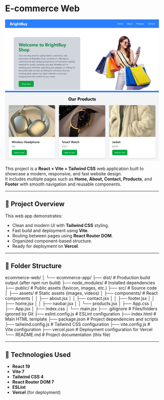 # E-commerce Web

![grid](src/assets/screenshoot1.png)
![grid](src/assets/screenshoot2.png)


This project is a **React + Vite + Tailwind CSS** web application built to showcase a modern, responsive, and fast website design.  
It includes multiple pages such as **Home, About, Contact, Products**, and **Footer** with smooth navigation and reusable components.

---

## 🚀 Project Overview

This web app demonstrates:
- Clean and modern UI with **Tailwind CSS** styling.
- Fast build and deployment using **Vite**.
- Routing between pages using **React Router DOM**.
- Organized component-based structure.
- Ready for deployment on **Vercel**.

---

## 📁 Folder Structure

ecommerce-web/
│
└── ecommerce-app/
├── dist/ # Production build output (after npm run build)
├── node_modules/ # Installed dependencies
├── public/ # Public assets (favicon, images, etc.)
├── src/ # Source code
│ ├── assets/ # Static assets (images, videos)
│ ├── components/ # React components
│ │ ├── about.jsx
│ │ ├── contact.jsx
│ │ ├── footer.jsx
│ │ ├── home.jsx
│ │ ├── navbar.jsx
│ │ └── products.jsx
│ ├── App.css
│ ├── App.jsx
│ ├── index.css
│ └── main.jsx
├── .gitignore # Files/folders ignored by Git
├── eslint.config.js # ESLint configuration
├── index.html # Main HTML template
├── package.json # Project dependencies and scripts
├── tailwind.config.js # Tailwind CSS configuration
├── vite.config.js # Vite configuration
├── vercel.json # Deployment configuration for Vercel
└── README.md # Project documentation (this file)


---

## 🧩 Technologies Used

- **React 19**
- **Vite 7**
- **Tailwind CSS 4**
- **React Router DOM 7**
- **ESLint**
- **Vercel** (for deployment)
